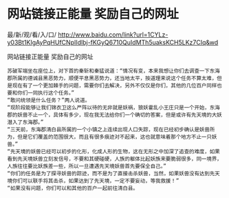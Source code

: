 # 网站链接正能量 奖励自己的网址

最/新/观/看/入/口/ http://www.baidu.com/link?url=1CYLz-y03Bt1KIgAyPqHUfCNpIIdlbj-fKGyQ6710QuIdMTh5uaksKCH5LKz7CIq&wd

网站链接正能量 奖励自己的网址

    苏破军端坐在座位上，对下首的秦斩和秦猛说道：“情况有变，本来我想让你们去调查一下东海郡所属的德诚县黑恶势力，顺便平息黑恶势力，还当地太平，按道理来说这个任务不算太难，但是现在有了一个更加棘手的问题，需要你们去解决，另外不仅仅是你们，其他的几位百户同样也要和你们一同执行这个任务。”
    “敢问统领是什么任务？”两人说道。
    “现阶段能够让我们锦衣卫这么严阵以待的无非就是妖祸，狼妖霍乱小王庄只是一个开始，东海郡的妖兽不止一个，具体有多少，现在我无法给你们一个确切的答案，但是或许有先天境的大妖潜入了东海郡。”
    “三天前，东海郡清白县所属的一个小镇之上连续出现人口失踪，现在已经初步确认是妖兽所为，但是它们覆盖的范围很大，而且有很多痕迹对不起来，这也就意味着那个地方不止一只妖兽。”
    “先天境的妖兽已经可以初步的化形，化成人形的生物，这在无形之中加深了追查的难度，如果看到先天境妖兽立刻发信号，不要和其硬碰硬，人族的躯体比起妖族来要脆弱很多，同一境界，人族往往要比妖族差一些，所以一旦遭遇先天境妖兽首先要保全自己。”
    “你们的任务是为了探寻妖兽的踪迹，而不是为了直接击杀妖兽，当然，如果妖兽没有达到先天境你们可以联手将其击杀，如果达到了先天境，一定不要妄动，等我救援！”
    “如果没有问题，你们可以和其他的百户一起前往清白县。

